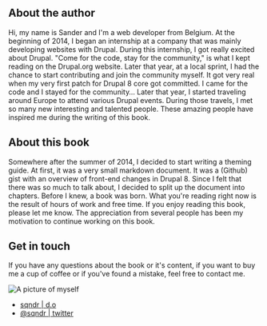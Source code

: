 ## About the author

Hi, my name is Sander and I'm a web developer from Belgium. At the beginning of 2014, I began an internship at a company that was mainly developing websites with Drupal. During this internship, I got really excited about Drupal. "Come for the code, stay for the community," is what I kept reading on the Drupal.org website. Later that year, at a local sprint, I had the chance to start contributing and join the community myself. It got very real when my very first patch for Drupal 8 core got committed. I came for the code and I stayed for the community… Later that year, I started traveling around Europe to attend various Drupal events. During those travels, I met so many new interesting and talented people. These amazing people have inspired me during the writing of this book.

## About this book

Somewhere after the summer of 2014, I decided to start writing a theming guide. At first, it was a very small markdown document. It was a (Github) gist with an overview of front-end changes in Drupal 8. Since I felt that there was so much to talk about, I decided to split up the document into chapters. Before I knew, a book was born. What you're reading right now is the result of hours of work and free time. If you enjoy reading this book, please let me know. The appreciation from several people has been my motivation to continue working on this book.

## Get in touch

If you have any questions about the book or it's content, if you want to buy me a cup of coffee or if you've found a mistake, feel free to contact me.

![A picture of myself](../img/me.png)

- [sqndr | d.o](https://www.drupal.org/u/sqndr)
- [@sqndr | twitter](http://twitter.com/sqndr)
